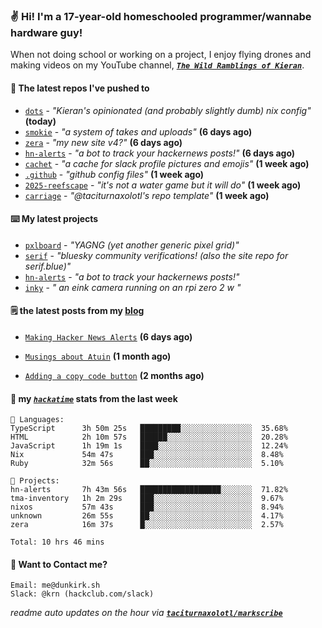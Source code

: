 ### ✌️ Hi! I'm a 17-year-old homeschooled programmer/wannabe hardware guy!

When not doing school or working on a project, I enjoy flying drones and making videos on my YouTube channel, [**_`The Wild Ramblings of Kieran`_**](https://youtube.com/@kieran.rambles).

#### 👷 The latest repos I've pushed to

- [`dots`](https://github.com/taciturnaxolotl/dots) - _"Kieran's opinionated (and probably slightly dumb) nix config"_ **(today)**
- [`smokie`](https://github.com/taciturnaxolotl/smokie) - _"a system of takes and uploads"_ **(6 days ago)**
- [`zera`](https://github.com/taciturnaxolotl/zera) - _"my new site v4?"_ **(6 days ago)**
- [`hn-alerts`](https://github.com/taciturnaxolotl/hn-alerts) - _"a bot to track your hackernews posts!"_ **(6 days ago)**
- [`cachet`](https://github.com/taciturnaxolotl/cachet) - _"a cache for slack profile pictures and emojis"_ **(1 week ago)**
- [`.github`](https://github.com/taciturnaxolotl/.github) - _"github config files"_ **(1 week ago)**
- [`2025-reefscape`](https://github.com/df1317/2025-reefscape) - _"it's not a water game but it will do"_ **(1 week ago)**
- [`carriage`](https://github.com/taciturnaxolotl/carriage) - _"@taciturnaxolotl's repo template"_ **(1 week ago)**

#### ⌨️ My latest projects

- [`pxlboard`](https://github.com/taciturnaxolotl/pxlboard) - _"YAGNG (yet another generic pixel grid)"_
- [`serif`](https://github.com/taciturnaxolotl/serif) - _"bluesky community verifications! (also the site repo for serif.blue)"_
- [`hn-alerts`](https://github.com/taciturnaxolotl/hn-alerts) - _"a bot to track your hackernews posts!"_
- [`inky`](https://github.com/taciturnaxolotl/inky) - _" an eink camera running on an rpi zero 2 w "_

#### 🗒️ the latest posts from my [blog](https://dunkirk.sh)

- [`Making Hacker News Alerts`](https://dunkirk.sh/blog/hn-alerts/) **(6 days ago)**

- [`Musings about Atuin`](https://dunkirk.sh/blog/atuin/) **(1 month ago)**

- [`Adding a copy code button`](https://dunkirk.sh/blog/adding-a-copy-button/) **(2 months ago)**



#### 📡 my [_`hackatime`_](https://waka.hackclub.com) stats from the last week

```text
💾 Languages:
TypeScript      3h 50m 25s   █████████░░░░░░░░░░░░░░░░  35.68%
HTML            2h 10m 57s   ██████░░░░░░░░░░░░░░░░░░░  20.28%
JavaScript      1h 19m 1s    ████░░░░░░░░░░░░░░░░░░░░░  12.24%
Nix             54m 47s      ███░░░░░░░░░░░░░░░░░░░░░░  8.48%
Ruby            32m 56s      ██░░░░░░░░░░░░░░░░░░░░░░░  5.10%

💼 Projects:
hn-alerts       7h 43m 56s   ██████████████████░░░░░░░  71.82%
tma-inventory   1h 2m 29s    ███░░░░░░░░░░░░░░░░░░░░░░  9.67%
nixos           57m 43s      ███░░░░░░░░░░░░░░░░░░░░░░  8.94%
unknown         26m 55s      ██░░░░░░░░░░░░░░░░░░░░░░░  4.17%
zera            16m 37s      █░░░░░░░░░░░░░░░░░░░░░░░░  2.57%

Total: 10 hrs 46 mins
```

#### 📮 Want to Contact me?

```text
Email: me@dunkirk.sh
Slack: @krn (hackclub.com/slack)
```

_readme auto updates on the hour via [**`taciturnaxolotl/markscribe`**](https://github.com/taciturnaxolotl/markscribe)_
